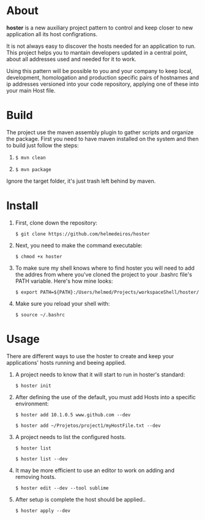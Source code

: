About
=====

**hoster** is a new auxiliary project pattern to control and keep closer to new application all its host configrations.

It is not always easy to discover the hosts needed for an application to run. This project helps you to mantain developers updated in a central point, about all addresses used and needed for it to work.

Using this pattern will be possible to you and your company to keep local, development, homologation and production specific pairs of hostnames and ip addresses versioned into your code repository, applying one of these into your main Host file.

Build
=====
The project use the maven assembly plugin to gather scripts and organize the package. First you need to have maven installed on the system and then to build just follow the steps:

1. 
	```$ mvn clean```
	
2. 
	```$ mvn package```

Ignore the target folder, it's just trash left behind by maven.


Install
=====
1. First, clone down the repository:	

    ```$ git clone https://github.com/helmedeiros/hoster```

2. Next, you need to make the command executable:

    ```$ chmod +x hoster```

3. To make sure my shell knows where to find hoster you will need to add the addres from where you've cloned the project to your .bashrc file's PATH variable. Here's how mine looks:

    ```$ export PATH=${PATH}:/Users/helmed/Projects/workspaceShell/hoster/```

4. Make sure you reload your shell with:

    ```$ source ~/.bashrc```


Usage
=====

There are different ways to use the hoster to create and keep your applications' hosts running and beeing applied. 

1. A project needs to know that it will start to run in hoster's standard: 

    ```$ hoster init```

2. After defining the use of the default, you must add Hosts into a specific environment:

    ```$ hoster add 10.1.0.5 www.github.com --dev```

    ```$ hoster add ~/Projetos/project1/myHostFile.txt --dev```

3. A project needs to list the configured hosts.

    ```$ hoster list```

    ```$ hoster list --dev```

4. It may be more efficient to use an editor to work on adding and removing hosts.

    ```$ hoster edit --dev --tool sublime```

5. After setup is complete the host should be applied..

    ```$ hoster apply --dev```
